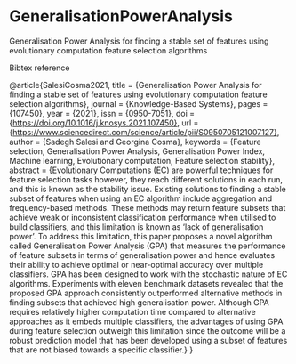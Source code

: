 # GeneralisationPowerAnalysis
Generalisation Power Analysis for finding a stable set of features using evolutionary computation feature selection algorithms


Bibtex reference

@article{SalesiCosma2021,
title = {Generalisation Power Analysis for finding a stable set of features using evolutionary computation feature selection algorithms},
journal = {Knowledge-Based Systems},
pages = {107450},
year = {2021},
issn = {0950-7051},
doi = {https://doi.org/10.1016/j.knosys.2021.107450},
url = {https://www.sciencedirect.com/science/article/pii/S0950705121007127},
author = {Sadegh Salesi and Georgina Cosma},
keywords = {Feature selection, Generalisation Power Analysis, Generalisation Power Index, Machine learning, Evolutionary computation, Feature selection stability},
abstract = {Evolutionary Computations (EC) are powerful techniques for feature selection tasks however, they reach different solutions in each run, and this is known as the stability issue. Existing solutions to finding a stable subset of features when using an EC algorithm include aggregation and frequency-based methods. These methods may return feature subsets that achieve weak or inconsistent classification performance when utilised to build classifiers, and this limitation is known as ‘lack of generalisation power’. To address this limitation, this paper proposes a novel algorithm called Generalisation Power Analysis (GPA) that measures the performance of feature subsets in terms of generalisation power and hence evaluates their ability to achieve optimal or near-optimal accuracy over multiple classifiers. GPA has been designed to work with the stochastic nature of EC algorithms. Experiments with eleven benchmark datasets revealed that the proposed GPA approach consistently outperformed alternative methods in finding subsets that achieved high generalisation power. Although GPA requires relatively higher computation time compared to alternative approaches as it embeds multiple classifiers, the advantages of using GPA during feature selection outweigh this limitation since the outcome will be a robust prediction model that has been developed using a subset of features that are not biased towards a specific classifier.}
}
